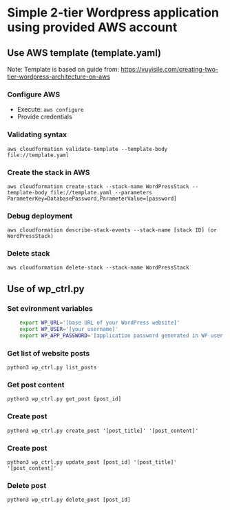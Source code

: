 # Simple 2-tier Wordpress application using provided AWS account

## Use AWS template (template.yaml)
Note: Template is based on guide from: https://vuyisile.com/creating-two-tier-wordpress-architecture-on-aws

### Configure AWS
* Execute: `aws configure`
* Provide credentials

### Validating syntax
`aws cloudformation validate-template --template-body file://template.yaml`

### Create the stack in AWS
`aws cloudformation create-stack --stack-name WordPressStack --template-body file://template.yaml --parameters ParameterKey=DatabasePassword,ParameterValue=[password]`

### Debug deployment
`aws cloudformation describe-stack-events --stack-name [stack ID] (or WordPressStack)`

### Delete stack
`aws cloudformation delete-stack --stack-name WordPressStack`

## Use of wp_ctrl.py

### Set evironment variables
```bash
    export WP_URL='[base URL of your WordPress website]'
    export WP_USER='[your username]'
    export WP_APP_PASSWORD='[application password generated in WP user panel]'
```

### Get list of website posts
`python3 wp_ctrl.py list_posts`

### Get post content 
`python3 wp_ctrl.py get_post [post_id]`

### Create post 
`python3 wp_ctrl.py create_post '[post_title]' '[post_content]'`

### Create post 
`python3 wp_ctrl.py update_post [post_id] '[post_title]' '[post_content]'`

### Delete post 
`python3 wp_ctrl.py delete_post [post_id]`